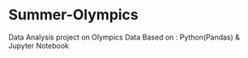 # Summer-Olympics
Data Analysis project on Olympics Data 
Based on : Python(Pandas) & Jupyter Notebook
